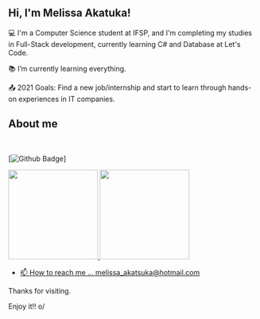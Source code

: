 ## Hi, I'm Melissa Akatuka!

:computer: I'm a Computer Science student at IFSP, and I'm completing my studies in Full-Stack development, currently learning C# and Database at Let's Code. 

:books: I’m currently learning everything.

:outbox_tray: 2021 Goals: Find a new job/internship and start to learn through hands-on experiences in IT companies.


## About me
<div style="display: inline_block"><br>
  <a href="https://img.shields.io/badge/Gmail-D14836?style=for-the-badge&logo=gmail&logoColor=white" target="_blank"></a>
  <a href="https://img.shields.io/badge/LinkedIn-0077B5?style=for-the-badge&logo=linkedin&logoColor=white" target="_blank"></a>
  
</div>

[![Github Badge](https://img.shields.io/badge/-Github-000?style=flat-square&logo=Github&logoColor=white&link=https://github.com/MelissaAkatuka/MelissaAkatuka/)]
 
 <div>
  <a href="https://github.com/MelissaAkatuka">
  <img height="180em" src="https://github-readme-stats.vercel.app/api?username=MelissaAkatuka&show_icons=true&theme=dracula&include_all_commits=true&count_private=true"/>
  <img height="180em" src="https://github-readme-stats.vercel.app/api/top-langs/?username=MelissaAkatuka&layout=compact&langs_count=7&theme=dracula"/>
</div>
  

- 📫 How to reach me ... melissa_akatsuka@hotmail.com

Thanks for visiting.

Enjoy it!! o/

<!---
MelissaAkatuka/MelissaAkatuka is a ✨ special ✨ repository because its `README.md` (this file) appears on your GitHub profile.
You can click the Preview link to take a look at your changes.
--->
